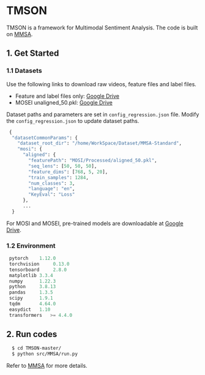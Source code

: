 # TMSON

TMSON is a framework for Multimodal Sentiment Analysis. The code is built on [MMSA](https://github.com/thuiar/MMSA).

## 1. Get Started

### 1.1 Datasets
Use the following links to download raw videos, feature files and label files.

- Feature and label files only: [Google Drive](https://drive.google.com/drive/folders/12M5AeBnpjVzeNIcLromJRDq_-jNg0vHY?usp=sharing)
- MOSEI unaligned_50.pkl: [Google Drive](https://drive.google.com/drive/folders/19Nurt_SbWbmZqXgLFepaWOGQOgxlSv_C?usp=sharing)

Dataset paths and parameters are set in `config_regression.json` file. Modify the `config_regression.json` to update dataset paths.

```python
 {
  "datasetCommonParams": {
    "dataset_root_dir": "/home/WorkSpace/Dataset/MMSA-Standard",
    "mosi": {
      "aligned": {
        "featurePath": "MOSI/Processed/aligned_50.pkl",
        "seq_lens": [50, 50, 50],
        "feature_dims": [768, 5, 20],
        "train_samples": 1284,
        "num_classes": 3,
        "language": "en",
        "KeyEval": "Loss"
      },
      ...
  }
```

For MOSI and MOSEI, pre-trained models are downloadable at [Google Drive](https://drive.google.com/drive/folders/1Pfc37oLQhLF7d_4VPsvhnOKeMJSEDBjR?usp=sharing).

### 1.2 Environment

```python
 pytorch  	1.12.0
 torchvision     0.13.0
 tensorboard     2.8.0
 matplotlib	3.3.4	
 numpy		1.22.3	
 python		3.8.13
 pandas  	1.3.5	
 scipy		1.9.1	
 tqdm 		4.64.0
 easydict	1.10
 transformers 	>= 4.4.0
```

## 2. Run codes 

```bash
  $ cd TMSON-master/
  $ python src/MMSA/run.py
```

Refer to [MMSA](https://github.com/thuiar/MMSA) for more details.

